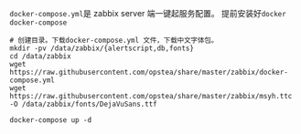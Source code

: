 `docker-compose.yml`是 zabbix server 端一键起服务配置。
提前安装好`docker docker-compose`

```shell
# 创建目录。下载docker-compose.yml 文件，下载中文字体包。
mkdir -pv /data/zabbix/{alertscript,db,fonts}
cd /data/zabbix
wget https://raw.githubusercontent.com/opstea/share/master/zabbix/docker-compose.yml
wget https://raw.githubusercontent.com/opstea/share/master/zabbix/msyh.ttc -O /data/zabbix/fonts/DejaVuSans.ttf

docker-compose up -d 

```